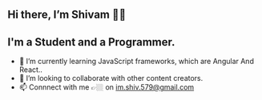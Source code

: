 ## Hi there, I’m Shivam 👋🏼
## I'm a Student and a Programmer.
- 🌱 I’m currently learning JavaScript frameworks, which are Angular And React..
- 💞️ I’m looking to collaborate with other content creators.
- 📫 Connnect with me 👉🏼 on im.shiv.579@gmail.com
